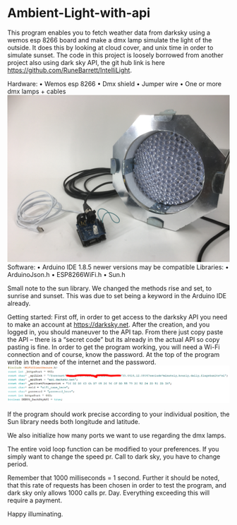 # Ambient-Light-with-api
This program enables you to fetch weather data from darksky using a wemos esp 8266 board and make a dmx lamp simulate the light of the outside. It does this by looking at cloud cover, and unix time in order to simulate sunset.  The code in this project is loosely borrowed from another project also using dark sky API, the git hub link is here https://github.com/RuneBarrett/IntelliLight.  

Hardware:
•	Wemos esp 8266 
•	Dmx shield
•	Jumper wire 
•	One or more dmx lamps + cables
![alt text](https://github.com/codingStufff/Ambient-Light-with-api/blob/master/IMG_1538%202.JPG)  
Software:
•	Arduino IDE 1.8.5 newer versions may be compatible
Libraries:
•	ArduinoJson.h
•	ESP8266WiFi.h 
•	Sun.h
 
Small note to the sun library. We changed the methods rise and set, to sunrise and sunset. This was due to set being a keyword in the Arduino IDE already.

Getting started:
First off, in order to get access to the darksky API you need to make an account at https://darksky.net. After the creation, and you logged in, you should maneuver to the API tap. From there just copy paste the API – there is a “secret code” but its already in the actual API so copy pasting is fine.
In order to get the program working, you will need a Wi-Fi connection and of course, know the password. At the top of the program write in the name of the internet and the password.
![alt text](https://github.com/codingStufff/Ambient-Light-with-api/blob/master/Capturewifi.PNG)
 
If the program should work precise according to your individual position, the Sun library needs both longitude and latitude.
 
We also initialize how many ports we want to use regarding the dmx lamps.
 
The entire void loop function can be modified to your preferences. If you simply want to change the speed pr. Call to dark sky, you have to change period.
 
Remember that 1000 milliseconds = 1 second. Further it should be noted, that this rate of requests has been chosen in order to test the program, and dark sky only allows 1000 calls pr. Day. Everything exceeding this will require a payment. 

Happy illuminating.
